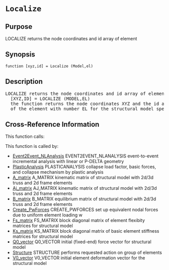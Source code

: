 
<!-- <a name="_top"></a>
<div><a href="../../_index.md">Home</a> &gt;  <a href="#">latest</a> &gt; <a href="_index.md">General_Functions</a> &gt; Localize.m</div> -->

<!--<table width="100%"><tr><td align="left"><a href="../../_index.md"><img alt="<" border="0" src="../../left.png">&nbsp;Master index</a></td>
<td align="right"><a href="_index.md">Index for latest\General_Functions&nbsp;<img alt=">" border="0" src="../../right.png"></a></td></tr></table>-->
# `Localize`
<!-- <h1>Localize
</h1> -->

## <a name="_name"></a>Purpose

<!-- <h2 id="purpose"><a name="_name"></a>Purpose</h2> -->

LOCALIZE returns the node coordinates and id array of element

<!-- <div class="box"><strong>LOCALIZE returns the node coordinates and id array of element</strong></div> -->

## <a name="_synopsis"></a>Synopsis

`function [xyz,id] = Localize (Model,el)` 
## <a name="_description"></a>Description

<pre class="comment">LOCALIZE returns the node coordinates and id array of element
  [XYZ,ID] = LOCALIZE (MODEL,EL)
  the function returns the node coordinates XYZ and the id array ID
  of the element with number EL for the structural model specified in data structure MODEL</pre>
<!-- <div class="fragment"><pre class="comment">LOCALIZE returns the node coordinates and id array of element
  [XYZ,ID] = LOCALIZE (MODEL,EL)
  the function returns the node coordinates XYZ and the id array ID
  of the element with number EL for the structural model specified in data structure MODEL</pre></div> -->

<!-- crossreference -->
## <a name="_cross"></a>Cross-Reference Information

This function calls:
<ul style="list-style-image:url(../../matlabicon.gif)">
</ul>
This function is called by:
<ul style="list-style-image:url(../../matlabicon.gif)">
<li><a href="../../latest/Analysis_Functions/Static/Event2Event_NLAnalysis.md" class="code" title="function [lamdah,Qh,Ufh,Vph,Iph] = Event2Event_NLAnalysis (opt,Model,ElemData,Loading,ConvPar)">Event2Event_NLAnalysis</a>	EVENT2EVENT_NLANALYSIS event-to-event incremental analysis with linear or P-DELTA geometry</li><li><a href="../../latest/Analysis_Functions/Static/PlasticAnalysis.md" class="code" title="function [lamdac,Qc,DUf,DVpl] = PlasticAnalysis (Model,ElemData,Loading,LPOpt)">PlasticAnalysis</a>	PLASTICANALYSIS collapse load factor, basic forces, and collapse mechanism by plastic analysis</li><li><a href="A_matrix.md" class="code" title="function A = A_matrix (Model)">A_matrix</a>	A_MATRIX kinematic matrix of structural model with 2d/3d truss and 2d frame elements</li><li><a href="Aj_matrix.md" class="code" title="function Aj = Aj_matrix (Model)">Aj_matrix</a>	AJ_MATRIX kinematic matrix of structural model with 2d/3d truss and 2d frame elements</li><li><a href="B_matrix.md" class="code" title="function B = B_matrix (Model)">B_matrix</a>	B_MATRIX equilibrium matrix of structural model with 2d/3d truss and 2d frame elements</li><li><a href="Create_PwForces.md" class="code" title="function Pw = Create_PwForces (Model,ElemData)">Create_PwForces</a>	CREATE_PWFORCES set up equivalent nodal forces due to uniform element loading w</li><li><a href="Fs_matrix.md" class="code" title="function Fs = Fs_matrix (Model,ElemData,Roption)">Fs_matrix</a>	FS_MATRIX block diagonal matrix of element flexibity matrices for structural model</li><li><a href="Ks_matrix.md" class="code" title="function Ks = Ks_matrix (Model,ElemData)">Ks_matrix</a>	KS_MATRIX block diagonal matrix of basic element stiffness matrices for structural model</li><li><a href="Q0_vector.md" class="code" title="function Q0 = Q0_vector (Model,ElemData)">Q0_vector</a>	Q0_VECTOR initial (fixed-end) force vector for structural model</li><li><a href="Structure.md" class="code" title="function Resp = Structure (action,Model,ElemData,State,ElemList)">Structure</a>	STRUCTURE performs requested action on group of elements</li><li><a href="V0_vector.md" class="code" title="function V0 = V0_vector (Model,ElemData,Roption)">V0_vector</a>	V0_VECTOR initial element deformation vector for the structural model</li></ul>
<!-- crossreference -->




<!-- <hr><address>Generated on Thu 28-Jan-2021 18:22:44 by <strong><a href="http://www.artefact.tk/software/matlab/m2html/" title="Matlab Documentation in HTML">m2html</a></strong> &copy; 2005</address> -->